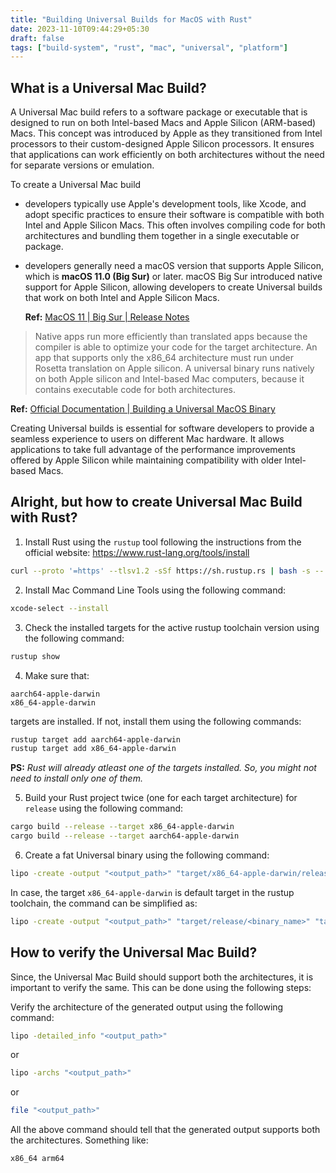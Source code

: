 ```yaml
---
title: "Building Universal Builds for MacOS with Rust"
date: 2023-11-10T09:44:29+05:30
draft: false
tags: ["build-system", "rust", "mac", "universal", "platform"]
---
```



## What is a Universal Mac Build?

A Universal Mac build refers to a software package or executable that is designed to run on both Intel-based Macs and Apple Silicon (ARM-based) Macs. This concept was introduced by Apple as they transitioned from Intel processors to their custom-designed Apple Silicon processors. It ensures that applications can work efficiently on both architectures without the need for separate versions or emulation.

To create a Universal Mac build

- developers typically use Apple's development tools, like Xcode, and adopt specific practices to ensure their software is compatible with both Intel and Apple Silicon Macs. This often involves compiling code for both architectures and bundling them together in a single executable or package. 

- developers generally need a macOS version that supports Apple Silicon, which is **macOS 11.0 (Big Sur)** or later. macOS Big Sur introduced native support for Apple Silicon, allowing developers to create Universal builds that work on both Intel and Apple Silicon Macs.

  **Ref:** [MacOS 11 | Big Sur | Release Notes](https://developer.apple.com/documentation/macos-release-notes/macos-big-sur-11_0_1-universal-apps-release-notes)

> Native apps run more efficiently than translated apps because the compiler is able to optimize your code for the target architecture. An app that supports only the x86_64 architecture must run under Rosetta translation on Apple silicon. A universal binary runs natively on both Apple silicon and Intel-based Mac computers, because it contains executable code for both architectures.

**Ref:** [Official Documentation | Building a Universal MacOS Binary](https://developer.apple.com/documentation/apple-silicon/building-a-universal-macos-binary)

Creating Universal builds is essential for software developers to provide a seamless experience to users on different Mac hardware. It allows applications to take full advantage of the performance improvements offered by Apple Silicon while maintaining compatibility with older Intel-based Macs.


## Alright, but how to create Universal Mac Build with Rust?
1. Install Rust using the `rustup` tool following the instructions from the official website: https://www.rust-lang.org/tools/install
```bash
curl --proto '=https' --tlsv1.2 -sSf https://sh.rustup.rs | bash -s -- -y
```

2. Install Mac Command Line Tools using the following command:
```bash
xcode-select --install
```

3. Check the installed targets for the active rustup toolchain version using the following command:
```bash 
rustup show
```

4. Make sure that:
```
aarch64-apple-darwin
x86_64-apple-darwin
```
targets are installed. If not, install them using the following commands:
```bash
rustup target add aarch64-apple-darwin
rustup target add x86_64-apple-darwin
```
**PS:** *Rust will already atleast one of the targets installed. So, you might not need to install only one of them.*

5. Build your Rust project twice (one for each target architecture) for `release` using the following command:
```bash
cargo build --release --target x86_64-apple-darwin 
cargo build --release --target aarch64-apple-darwin
```

6. Create a fat Universal binary using the following command:
```bash
lipo -create -output "<output_path>" "target/x86_64-apple-darwin/release/<binary_name>" "target/aarch64-apple-darwin/release/<binary_name>"
```
In case, the target `x86_64-apple-darwin` is default target in the rustup toolchain, the command can be simplified as:
```bash
lipo -create -output "<output_path>" "target/release/<binary_name>" "target/aarch64-apple-darwin/release/<binary_name>"
```

## How to verify the Universal Mac Build?

Since, the Universal Mac Build should support both the architectures, it is important to verify the same. This can be done using the following steps:

Verify the architecture of the generated output using the following command:
```bash
lipo -detailed_info "<output_path>"
```
or
```bash
lipo -archs "<output_path>"
```
or
```bash
file "<output_path>"
```

All the above command should tell that the generated output supports both the architectures.
Something like:
```bash
x86_64 arm64
```


